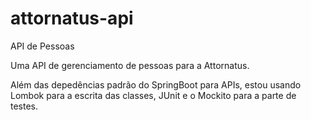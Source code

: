 # attornatus-api
API de Pessoas

Uma API de gerenciamento de pessoas para a Attornatus.

Além das depedências padrão do SpringBoot para APIs, estou usando Lombok para a escrita das classes, JUnit e o Mockito para a parte de testes.
